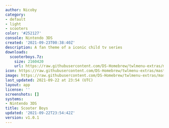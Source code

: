 ```yaml
---
author: Nicoby
category:
- default
- light
- scooters
color: '#252127'
console: Nintendo 3DS
created: '2021-09-23T00:38:40Z'
description: A fan theme of a iconic child tv series
downloads:
  scooterboys.7z:
    size: 2160420
    url: https://raw.githubusercontent.com/DS-Homebrew/twlmenu-extras/master/_nds/TWiLightMenu/3dsmenu/themes/scooterboys.7z
icon: https://raw.githubusercontent.com/DS-Homebrew/twlmenu-extras/master/_nds/TWiLightMenu/3dsmenu/themes/meta/scooterboys/icon.png
image: https://raw.githubusercontent.com/DS-Homebrew/twlmenu-extras/master/_nds/TWiLightMenu/3dsmenu/themes/meta/scooterboys/icon.png
last_updated: 2021-09-22 at 23:54 (UTC)
layout: app
license: ''
screenshots: []
systems:
- Nintendo 3DS
title: Scooter Boys
updated: '2021-09-22T23:54:42Z'
version: v1.0.1
---
```

